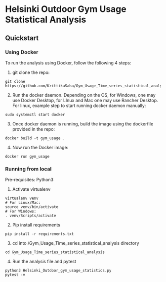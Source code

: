 # Helsinki Outdoor Gym Usage Statistical Analysis

## Quickstart

### Using Docker

To run the analysis using Docker, follow the following 4 steps:

1. git clone the repo:

```
git clone https://github.com/KrittikaSaha/Gym_Usage_Time_series_statistical_analysis.git
```
2. Run the docker daemon. Depending on the OS, for Windows, one may use Docker Desktop, for LInux and Mac one may use Rancher Desktop. For linux, example step to start running docker daemon manually:
```
sudo systemctl start docker
```
3. Once docker daemon is running, build the image using the dockerfile provided in the repo:

```
docker build -t gym_usage .
```
4. Now run the Docker image:
```
docker run gym_usage
```



### Running from local

Pre-requisites: Python3
1. Activate virtualenv

```
virtualenv venv
# For Linux/Mac:
source venv/bin/activate
# For Windows:
. venv/Scripts/activate
```
2. Pip install requirements
```
pip install -r requirements.txt
```
3. cd into /Gym_Usage_Time_series_statistical_analysis directory
```
cd Gym_Usage_Time_series_statistical_analysis
```
4. Run the analysis file and pytest

```
python3 Helsinki_Outdoor_gym_usage_statistics.py
pytest -v
```



